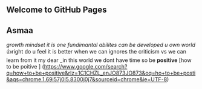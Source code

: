 ## Welcome to GitHub Pages
## Asmaa
*growth mindset it is one fundimantal abilites can be developed u own world*
:+1:right 
do u feel it is better when we can
 ignores the criticism  vs we can
 learn from it 
 my dear
_in this world we dont have time so be 
**positive** 
[how to be poitive ]
(https://www.google.com/search?q=how+to+be+positive&rlz=1C1CHZL_enJO873JO873&oq=ho+to+be+posti&aqs=chrome.1.69i57j0l5.8300j0j7&sourceid=chrome&ie=UTF-8)
